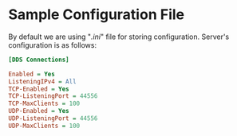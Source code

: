 # Sample Configuration File

By default we are using "*.ini*" file for storing configuration. Server's configuration is as follows:

```ini
[DDS Connections]

Enabled = Yes
ListeningIPv4 = All
TCP-Enabled = Yes
TCP-ListeningPort = 44556
TCP-MaxClients = 100
UDP-Enabled = Yes
UDP-ListeningPort = 44556
UDP-MaxClients = 100
```
